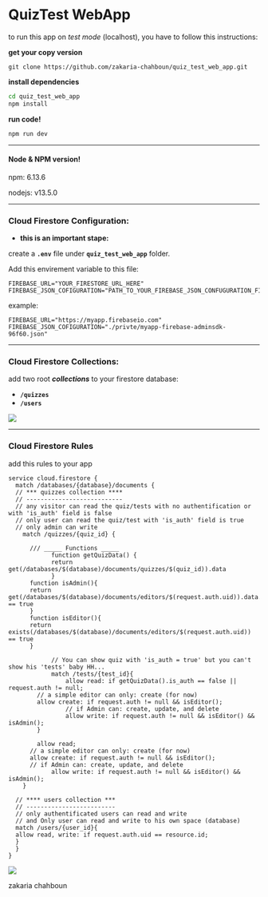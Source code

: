 # QuizTest WebApp


to run this app on *test mode* (localhost), you have to follow this instructions:

**get your copy version**
```git
git clone https://github.com/zakaria-chahboun/quiz_test_web_app.git
```

**install dependencies**
```sh
cd quiz_test_web_app
npm install
```

**run code!**
```sh
npm run dev
```

---------------------------------------------

#### Node & NPM version!

npm: 6.13.6

nodejs: v13.5.0

---------------------------------------------

### Cloud Firestore Configuration:

- **this is an important stape:**

create a **`.env`** file under **`quiz_test_web_app`** folder.

Add this envirement variable to this file:
```
FIREBASE_URL="YOUR_FIRESTORE_URL_HERE"
FIREBASE_JSON_COFIGURATION="PATH_TO_YOUR_FIREBASE_JSON_CONFUGURATION_FILE_HERE"
```

example:

```
FIREBASE_URL="https://myapp.firebaseio.com"
FIREBASE_JSON_COFIGURATION="./privte/myapp-firebase-adminsdk-96f60.json"
```
---------------------------------------------

### Cloud Firestore Collections:
add two root ***collections*** to your firestore database:

- **`/quizzes`**
- **`/users`**

<img src='https://i.imgur.com/PsYmxEq.png'>

---------------------------------------------

### Cloud Firestore Rules
add this rules to your app

```firebase
service cloud.firestore {
  match /databases/{database}/documents {
  // *** quizzes collection ****
  // ---------------------------
  // any visitor can read the quiz/tests with no authentification or with 'is_auth' field is false
  // only user can read the quiz/test with 'is_auth' field is true
  // only admin can write
    match /quizzes/{quiz_id} {
    
      /// _____ Functions _____
			function getQuizData() {
			return get(/databases/$(database)/documents/quizzes/$(quiz_id)).data
			}
      function isAdmin(){
      return get(/databases/$(database)/documents/editors/$(request.auth.uid)).data.isAdmin == true
      }
      function isEditor(){
      return exists(/databases/$(database)/documents/editors/$(request.auth.uid)) == true
      }
        
			// You can show quiz with 'is_auth = true' but you can't show his 'tests' baby HH...
			match /tests/{test_id}{
				allow read: if getQuizData().is_auth == false || request.auth != null;
      	// a simple editor can only: create (for now)
      	allow create: if request.auth != null && isEditor();
				// if Admin can: create, update, and delete
				allow write: if request.auth != null && isEditor() && isAdmin();
    	}
      
    	allow read;
      // a simple editor can only: create (for now)
      allow create: if request.auth != null && isEditor();
      // if Admin can: create, update, and delete
			allow write: if request.auth != null && isEditor() && isAdmin();
    }
    
  // **** users collection ***
  // -------------------------
  // only authentificated users can read and write
  // and Only user can read and write to his own space (database) 
  match /users/{user_id}{
  allow read, write: if request.auth.uid == resource.id;
  }
  }
}
```

<img src='https://i.imgur.com/aZJieZT.png'>




zakaria chahboun
